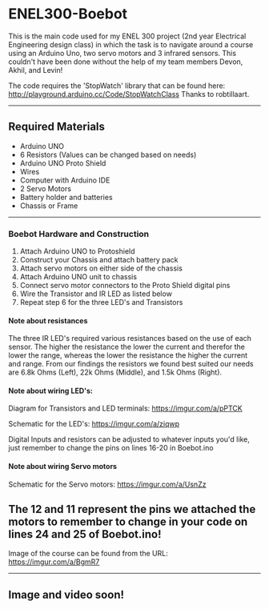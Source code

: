# ENEL300-Boebot

This is the main code used for my ENEL 300 project (2nd year Electrical Engineering design class) in which the task is to navigate around a course using an Arduino Uno, two servo motors and 3 infrared sensors. 
This couldn't have been done without the help of my team members Devon, Akhil, and Levin!

The code requires the 'StopWatch' library that can be found here: http://playground.arduino.cc/Code/StopWatchClass
Thanks to robtillaart.

------------------------------------------------------------------------------------------------------------------------------------------

## Required Materials
 -  Arduino UNO
 -  6 Resistors (Values can be changed based on needs)
 -  Arduino UNO Proto Shield
 -  Wires
 -  Computer with Arduino IDE
 -  2 Servo Motors
 -  Battery holder and batteries
 -  Chassis or Frame

------------------------------------------------------------------------------------------------------------------------------------------
### Boebot Hardware and Construction
1. Attach Arduino UNO to Protoshield
2. Construct your Chassis and attach battery pack
3. Attach servo motors on either side of the chassis
4. Attach Arduino UNO unit to chassis
5. Connect servo motor connectors to the Proto Shield digital pins
6. Wire the Transistor and IR LED as listed below
7. Repeat step 6 for the three LED's and Transistors

#### Note about resistances
The three IR LED's required various resistances based on the use of each sensor. The higher the resistance the lower the current and therefor the lower the range, whereas the lower the resistance the higher the current and range. From our findings the resistors we found best suited our needs are 6.8k Ohms (Left), 22k Ohms (Middle), and 1.5k Ohms (Right). 

#### Note about wiring LED's:
Diagram for Transistors and LED terminals:
https://imgur.com/a/pPTCK

Schematic for the LED's:
https://imgur.com/a/ziqwp

Digital Inputs and resistors can be adjusted to whatever inputs you'd like, just remember to change the pins on lines 16-20 in Boebot.ino

#### Note about wiring Servo motors
Schematic for the Servo motors:
https://imgur.com/a/UsnZz

The 12 and 11 represent the pins we attached the motors to remember to change in your code on lines 24 and 25 of Boebot.ino!
------------------------------------------------------------------------------------------------------------------------------------------

Image of the course can be found from the URL:
https://imgur.com/a/BgmR7

------------------------------------------------------------------------------------------------------------------------------------------

Image and video soon!
------------------------------------------------------------------------------------------------------------------------------------------
